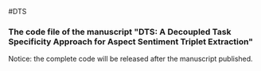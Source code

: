 #DTS
### The code file of the manuscript "DTS: A Decoupled Task Specificity Approach for Aspect Sentiment Triplet Extraction"

Notice: the complete code will be released after the manuscript published.
